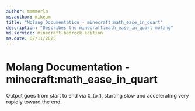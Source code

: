 ```yaml
---
author: mammerla
ms.author: mikeam
title: "Molang Documentation - minecraft:math_ease_in_quart"
description: "Describes the minecraft:math_ease_in_quart molang"
ms.service: minecraft-bedrock-edition
ms.date: 02/11/2025 
---
```


# Molang Documentation - minecraft:math_ease_in_quart

Output goes from start to end via 0_to_1, starting slow and accelerating very rapidly toward the end.
